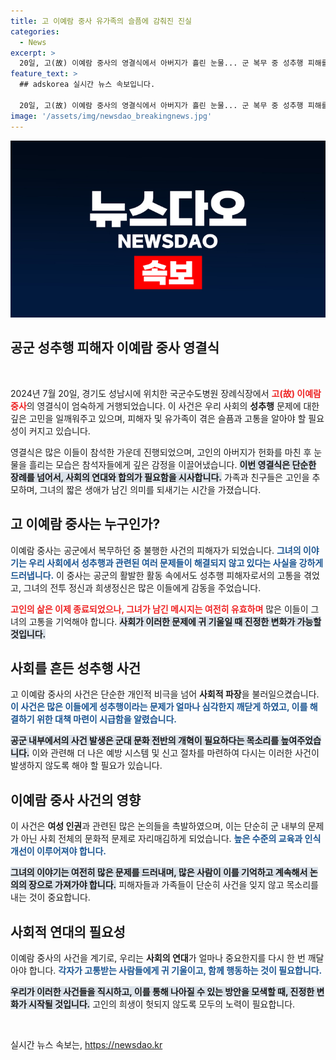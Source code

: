 ```yaml
---
title: 고 이예람 중사 유가족의 슬픔에 감춰진 진실
categories:
  - News
excerpt: >
  20일, 고(故) 이예람 중사의 영결식에서 아버지가 흘린 눈물... 군 복무 중 성추행 피해를 입은 그녀의 마지막 순간을 함께 나눕니다. 그 안에 담긴 진실과 아픔, 지금 이 순간 확인하세요.
feature_text: >
  ## adskorea 실시간 뉴스 속보입니다.

  20일, 고(故) 이예람 중사의 영결식에서 아버지가 흘린 눈물... 군 복무 중 성추행 피해를 입은 그녀의 마지막 순간을 함께 나눕니다. 그 안에 담긴 진실과 아픔, 지금 이 순간 확인하세요.
image: '/assets/img/newsdao_breakingnews.jpg'
---
```


<p><img src="/assets/img/newsdao_breakingnews.jpg" alt="adskorea 속보" /></p>

<h2 data-ke-size="size26">공군 성추행 피해자 이예람 중사 영결식</h2>

<p data-ke-size="size16">&nbsp;</p>

<article>

  <p data-ke-size="size16">2024년 7월 20일, 경기도 성남시에 위치한 국군수도병원 장례식장에서 <b><span style="color: #ee2323;">고(故) 이예람 중사</span></b>의 영결식이 엄숙하게 거행되었습니다. 이 사건은 우리 사회의 <b>성추행</b> 문제에 대한 깊은 고민을 일깨워주고 있으며, 피해자 및 유가족이 겪은 슬픔과 고통을 알아야 할 필요성이 커지고 있습니다.</p>

  <p data-ke-size="size16">영결식은 많은 이들이 참석한 가운데 진행되었으며, 고인의 아버지가 헌화를 마친 후 눈물을 흘리는 모습은 참석자들에게 깊은 감정을 이끌어냈습니다. <b><span style="background-color: #21538527;">이번 영결식은 단순한 장례를 넘어서, 사회의 연대와 합의가 필요함을 시사합니다.</span></b> 가족과 친구들은 고인을 추모하며, 그녀의 짧은 생애가 남긴 의미를 되새기는 시간을 가졌습니다.</p>

  <h2 data-ke-size="size26">고 이예람 중사는 누구인가?</h2>

  <p data-ke-size="size16">이예람 중사는 공군에서 복무하던 중 불행한 사건의 피해자가 되었습니다. <b><span style="color: #1a5490;">그녀의 이야기는 우리 사회에서 성추행과 관련된 여러 문제들이 해결되지 않고 있다는 사실을 강하게 드러냅니다.</span></b> 이 중사는 공군의 활발한 활동 속에서도 성추행 피해자로서의 고통을 겪었고, 그녀의 전투 정신과 희생정신은 많은 이들에게 감동을 주었습니다.</p>

  <p data-ke-size="size16"><b><span style="color: #ee2323;">고인의 삶은 이제 종료되었으나, 그녀가 남긴 메시지는 여전히 유효하며</span></b> 많은 이들이 그녀의 고통을 기억해야 합니다. <b><span style="background-color: #21538527;">사회가 이러한 문제에 귀 기울일 때 진정한 변화가 가능할 것입니다.</span></b></p>

  <h2 data-ke-size="size26">사회를 흔든 성추행 사건</h2>

  <p data-ke-size="size16">고 이예람 중사의 사건은 단순한 개인적 비극을 넘어 <b>사회적 파장</b>을 불러일으켰습니다. <b><span style="color: #1a5490;">이 사건은 많은 이들에게 성추행이라는 문제가 얼마나 심각한지 깨닫게 하였고, 이를 해결하기 위한 대책 마련이 시급함을 알렸습니다.</span></b></p>

  <p data-ke-size="size16"><b><span style="background-color: #21538527;">공군 내부에서의 사건 발생은 군대 문화 전반의 개혁이 필요하다는 목소리를 높여주었습니다.</span></b> 이와 관련해 더 나은 예방 시스템 및 신고 절차를 마련하여 다시는 이러한 사건이 발생하지 않도록 해야 할 필요가 있습니다.</p>

  <h2 data-ke-size="size26">이예람 중사 사건의 영향</h2>

  <p data-ke-size="size16">이 사건은 <b>여성 인권</b>과 관련된 많은 논의들을 촉발하였으며, 이는 단순히 군 내부의 문제가 아닌 사회 전체의 문화적 문제로 자리매김하게 되었습니다. <b><span style="color: #1a5490;">높은 수준의 교육과 인식 개선이 이루어져야 합니다.</span></b></p>

  <p data-ke-size="size16"><b><span style="background-color: #21538527;">그녀의 이야기는 여전히 많은 문제를 드러내며, 많은 사람이 이를 기억하고 계속해서 논의의 장으로 가져가야 합니다.</span></b> 피해자들과 가족들이 단순히 사건을 잊지 않고 목소리를 내는 것이 중요합니다.</p>

  <h2 data-ke-size="size26">사회적 연대의 필요성</h2>

  <p data-ke-size="size16">이예람 중사의 사건을 계기로, 우리는 <b>사회의 연대</b>가 얼마나 중요한지를 다시 한 번 깨달아야 합니다. <b><span style="color: #1a5490;">각자가 고통받는 사람들에게 귀 기울이고, 함께 행동하는 것이 필요합니다.</span></b></p>

  <p data-ke-size="size16"><b><span style="background-color: #21538527;">우리가 이러한 사건들을 직시하고, 이를 통해 나아질 수 있는 방안을 모색할 때, 진정한 변화가 시작될 것입니다.</span></b> 고인의 희생이 헛되지 않도록 모두의 노력이 필요합니다.</p>

</article>

<p data-ke-size="size16">&nbsp;</p>
실시간 뉴스 속보는, <a href="https://newsdao.kr" rel="dofollow">https://newsdao.kr</a>


